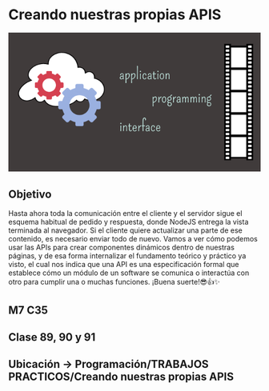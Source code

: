 # Creando nuestras propias APIS

![cover](public/img/portada.png)

## Objetivo
Hasta ahora toda la comunicación entre el cliente y el servidor sigue el esquema habitual
de pedido y respuesta, donde NodeJS entrega la vista terminada al navegador. Si el cliente
quiere actualizar una parte de ese contenido, es necesario enviar todo de nuevo.
Vamos a ver cómo podemos usar las APIs para crear componentes dinámicos dentro de
nuestras páginas, y de esa forma internalizar el fundamento teórico y práctico ya visto, el
cual nos indica que una API es una especificación formal que establece cómo un módulo
de un software se comunica o interactúa con otro para cumplir una o muchas
funciones.
¡Buena suerte!😎👍✨

## M7 C35

## Clase 89, 90 y 91

## Ubicación -> Programación/TRABAJOS PRACTICOS/Creando nuestras propias APIS 